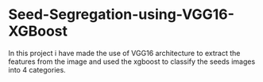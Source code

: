 # Seed-Segregation-using-VGG16-XGBoost
In this project i have made the use of VGG16 architecture to extract the features from the image and used the xgboost to classify the seeds images into 4 categories.
